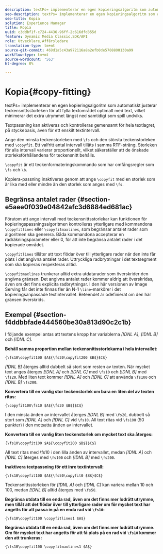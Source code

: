 ```yaml
---
description: textPs= implementerar en egen kopieringsalgoritm som automatiskt justerar teckensnittsstorleken för att fylla textområdet optimalt med text, vilket minimerar det extra utrymmet längst ned samtidigt som spill undviks.
seo-description: textPs= implementerar en egen kopieringsalgoritm som automatiskt justerar teckensnittsstorleken för att fylla textområdet optimalt med text, vilket minimerar det extra utrymmet längst ned samtidigt som spill undviks.
seo-title: Kopia
solution: Experience Manager
title: Kopia
uuid: c3ddbf1f-c724-4436-96ff-2c616dfd355d
feature: Dynamic Media Classic,SDK/API
role: Utvecklare,Affärsledare
translation-type: tm+mt
source-git-commit: 469d1a5c43a972116a8a2efb0de5708800130a99
workflow-type: tm+mt
source-wordcount: '563'
ht-degree: 0%

---
```



# Kopia{#copy-fitting}

textPs= implementerar en egen kopieringsalgoritm som automatiskt justerar teckensnittsstorleken för att fylla textområdet optimalt med text, vilket minimerar det extra utrymmet längst ned samtidigt som spill undviks.

Textpassning kan aktiveras och kontrolleras gemensamt för hela textlagret, på styckebasis, även för ett enskilt textintervall.

Ange den minsta teckenstorleken med `\fs` och den största teckenstorleken med `\copyfit`. Ett valfritt antal intervall tillåts i samma RTF-sträng. Storleken för alla intervall varierar proportionellt, vilket säkerställer att de önskade storleksförhållandena för teckensnitt behålls.

`\copyfit` är ett teckenformateringskommando som har omfångsregler som  `\fs` och  `\b`.

Kopiera-passning inaktiveras genom att ange `\copyfit` med en storlek som är lika med eller mindre än den storlek som anges med `\fs`.

## Begränsa antalet rader {#section-e5aee0f039e04842afc3d6884ed681ac}

Förutom att ange intervall med teckensnittsstorlekar kan funktionen för kopieringspassningsalgoritmen kontrolleras ytterligare med kommandona `\copyfitlines` eller `\copyfitmaxlines`, som begränsar antalet rader som algoritmen ska generera. Båda kommandona accepterar en radräkningsparameter eller 0, för att inte begränsa antalet rader i det kopierade området.

`\copyfitlines` tillåter att text flödar över till ytterligare rader när den inte får plats i det angivna antalet rader. Uttryckliga radbrytningar i det textsegment som ska kopieras respekteras alltid.

`\copyfitmaxlines` trunkerar alltid extra utdatarader som överskrider den angivna gränsen. Det angivna antalet rader kommer aldrig att överskridas, även om det finns explicita radbrytningar. I den här versionen av Image Serving får det inte finnas fler än N-1 `\line`-markörer i det kopieringsanpassade textintervallet. Beteendet är odefinierat om den här gränsen överskrids.

## Exempel {#section-f4ddbbfade444560be30a813d90c2c1b}

I följande exempel antas att textens kropp har variablerna *[!DNL $A$]*, *[!DNL $B$]* och *[!DNL $C$]*.

**Behåll samma proportion mellan teckensnittsstorlekarna i hela intervallet:**

`{\fs10\copyfit100 $A${\fs20\copyfit200 $B$}$C$}`

*[!DNL $B$]* återges alltid dubbelt så stort som resten av texten. När mycket text anges återges *[!DNL $A$]* och *[!DNL $C$]* med `\fs10` och *[!DNL $B$]* med `\fs20`. Med liten text kommer *[!DNL $A$]* och *[!DNL $C$]* att använda `\fs100` och *[!DNL $B$]* `\fs200`.

**Konvertera till en vanlig stor teckenstorlek om bara en liten del av texten ritas:**

`{\copyfit100\fs10 $A${\fs20 $B$}$C$}`

I den minsta änden av intervallet återges *[!DNL $B$]* med `\fs20`, dubbelt så stort som *[!DNL $A$]* och *[!DNL $C$]* vid `\fs10`. All text ritas vid `\fs100` (50 punkter) i den motsatta änden av intervallet.

**Konvertera till en vanlig liten teckenstorlek om mycket text ska återges:**

`{\fs10\copyfit100 $A${\copyfit200 $B$}$C$}`

All text ritas med \fs10 i den lilla änden av intervallet, medan *[!DNL $A$]* och *[!DNL $C$]* återges med `\fs100` och *[!DNL $B$]* med `\fs200`.

**Inaktivera textpassning för ett inre textintervall:**

`{\fs10\copyfit100 $A${\fs50\copyfit0 $B$}$C$}`

Teckensnittsstorleken för *[!DNL $A$]* och *[!DNL $C$]* kan variera mellan 10 och 100, medan *[!DNL $B$]* alltid återges med `\fs50`.

**Begränsa utdata till en enda rad, även om det finns mer lodrätt utrymme, men tillåt att det flödar över till ytterligare rader om för mycket text har angetts för att passa in på en enda rad vid  `\fs10`:**

`{\fs10\copyfit100 \copyfitlines1 $A$}`

**Begränsa utdata till en enda rad, även om det finns mer lodrätt utrymme. Om för mycket text har angetts för att få plats på en rad vid `\fs10` kommer den att trunkeras:**

`{\fs10\copyfit100 \copyfitmaxlines1 $A$}`
